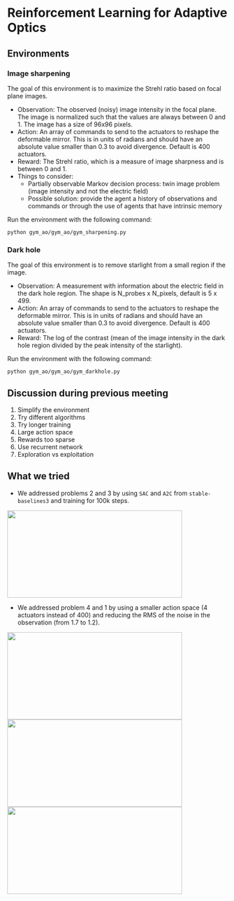 # Reinforcement Learning for Adaptive Optics

## Environments

### Image sharpening

The goal of this environment is to maximize the Strehl ratio based on focal plane images. 

- Observation: The observed (noisy) image intensity in the focal plane. The image is normalized such that the values are always between 0 and 1. The image has a size of 96x96 pixels.
- Action: An array of commands to send to the actuators to reshape the deformable mirror. This is in units of radians and should have an absolute value smaller than 0.3 to avoid divergence. Default is 400 actuators.
- Reward: The Strehl ratio, which is a measure of image sharpness and is between 0 and 1.
- Things to consider: 
    * Partially observable Markov decision process: twin image problem  (image intensity and not the electric field)
    * Possible solution: provide the agent a history of observations and commands or through the use of agents that have intrinsic memory

Run the environment with the following command:

```python gym_ao/gym_ao/gym_sharpening.py```

### Dark hole 

The goal of this environment is to remove starlight from a small region if the image. 

- Observation: A measurement with information about the electric field in the dark hole region. The shape is N_probes x N_pixels, default is 5 x 499.
- Action: An array of commands to send to the actuators to reshape the deformable mirror. This is in units of radians and should have an absolute value smaller than 0.3 to avoid divergence. Default is 400 actuators.
- Reward: The log of the contrast (mean of the image intensity in the dark hole region divided by the peak intensity of the starlight).

Run the environment with the following command:

```python gym_ao/gym_ao/gym_darkhole.py```

## Discussion during previous meeting

1. Simplify the environment
2. Try different algorithms
3. Try longer training
4. Large action space
5. Rewards too sparse
6. Use recurrent network
7. Exploration vs exploitation

## What we tried

- We addressed problems 2 and 3 by using `SAC` and `A2C` from `stable-baselines3` and training for 100k steps.

<img src="sac_sharpening.png" width="400" height="200">

- We addressed problem 4 and 1 by using a smaller action space (4 actuators instead of 400) and reducing the RMS of the noise in the observation (from 1.7 to 1.2).

<img src="sac_sharpening_experiment.png" width="400" height="200">

<img src="a2c_sharpening_experiment.png" width="400" height="200">

<img src="a2c_sharpening_experiment_explained.png" width="400" height="200">









